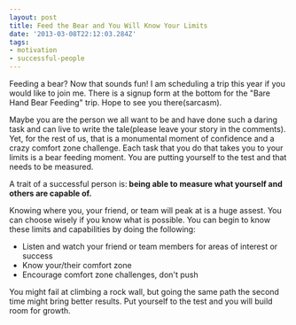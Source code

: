 ```yaml
---
layout: post
title: Feed the Bear and You Will Know Your Limits
date: '2013-03-08T22:12:03.284Z'
tags:
- motivation
- successful-people
---
```


Feeding a bear? Now that sounds fun! I am scheduling a trip this year if you would like to join me. There is a signup form at the bottom for the "Bare Hand Bear Feeding" trip. Hope to see you there(sarcasm).

Maybe you are the person we all want to be and have done such a daring task and can live to write the tale(please leave your story in the comments). Yet, for the rest of us, that is a monumental moment of confidence and a crazy comfort zone challenge. Each task that you do that takes you to your limits is a bear feeding moment. You are putting yourself to the test and that needs to be measured.

A trait of a successful person is:<strong> being able to measure what yourself and others are capable of.</strong>

Knowing where you, your friend, or team will peak at is a huge assest. You can choose wisely if you know what is possible. You can begin to know these limits and capabilities by doing the following:
<ul>
	<li>Listen and watch your friend or team members for areas of interest or success</li>
	<li>Know your/their comfort zone</li>
	<li>Encourage comfort zone challenges, don't push</li>
</ul>
You might fail at climbing a rock wall, but going the same path the second time might bring better results. Put yourself to the test and you will build room for growth.